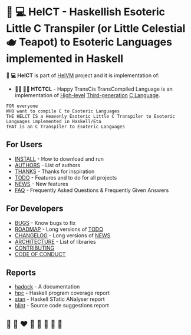 # 💼 💻 HelCT - Haskellish Esoteric Little C Transpiler (or Little Celestial 🫖 Teapot) to Esoteric Languages implemented in Haskell

**💼 💻 HelCT** is part of [HelVM](http://helvm.github.io/) project and it is implementation of:
* **🧑‍💼 🧑‍💻 HTCTCL** - Happy TransCis TransCompiled Language is an implementation of [High-level] [Third-generation] [C Language].

```
FOR everyone
WHO want to compile C to Esoteric Languages
THE HELCT IS a Heavenly Esoteric Little C Transpiler to Esoteric Languages implemented in Haskell/Eta
THAT is an C Transpiler to Esoteric Languages
```

## For Users
* [INSTALL](users/INSTALL.md) - How to download and run
* [AUTHORS](users/AUTHORS.md) - List of authors
* [THANKS](users/THANKS.md) - Thanks for inspiration
* [TODO](users/TODO.md) - Features and to do for all projects
* [NEWS](users/NEWS.md) - New features
* [FAQ](users/FAQ.md) - Frequently Asked Questions & Frequently Given Answers

## For Developers
* [BUGS](developers/BUGS.md) - Know bugs to fix
* [ROADMAP](developers/ROADMAP.md) - Long versions of [TODO](users/TODO.md)
* [CHANGELOG](developers/CHANGELOG.md) - Long versions of [NEWS](users/NEWS.md)
* [ARCHITECTURE](developers/ARCHITECTURE.md) - List of libraries
* [CONTRIBUTING](developers/CONTRIBUTING.md)
* [CODE OF CONDUCT](developers/CODE_OF_CONDUCT.md)

## Reports
* [hadock](reports/helct/index.html) - A documentation
* [hpc](reports/helct-test/hpc_index.html) - Haskell program coverage report
* [stan](reports/stan.html) - Haskell STatic ANalyser report
* [hlint](reports/hlint.html) - Source code suggestions report

## 🦄 🌈 ❤️ 💛 💚 💙 🤍 🖤

[High-level]:        https://en.wikipedia.org/wiki/High-level_programming_language
[Third-generation]: https://en.wikipedia.org/wiki/Third-generation_programming_language
[C language]:       https://en.wikipedia.org/wiki/C_(programming_language)
